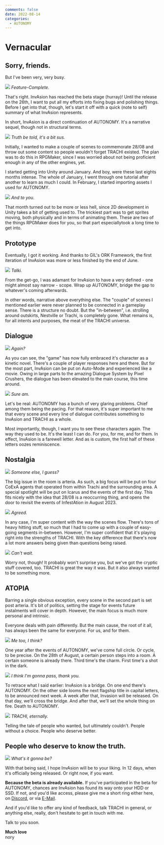 ```yaml
---
comments: false
date: 2022-08-14
categories:
  - AUTONOMY
---
```


# Vernacular

## **Sorry, friends.**

But I've been very, very busy.

![](../../../../../assets/blog/images/steam/2022/5bd3ea408bbf601d6049f6ceb61ac8f2c548a27f.png)
*Feature-Complete.*

That's right. InvAsion has reached the beta stage (hurray)! Until the release on the 26th, I want to put all my efforts into fixing bugs and polishing things. Before I get into that, though, let's start it off with a quick (note to self) summary of what InvAsion represents.

In short, InvAsion is a direct continuation of AUTONOMY. It's a narrative sequel, though not in structural terms.

![](../../../../../assets/blog/images/steam/2022/bd5c3dc70eac2b1c3409574e270b0beac1cc7708.png)
*Truth be told, it's a bit sus.*

Initially, I wanted to make a couple of scenes to commemorate 28/08 and throw out some content so people wouldn't forget TRACHI existed. The plan was to do this in RPGMaker, since I was worried about not being proficient enough in any of the other engines, yet.

I started getting into Unity around January. And boy, were these last eights months intense. The whole of January, I went through one tutorial after another to learn as much I could. In February, I started importing assets I used for AUTONOMY.

![](../../../../../assets/blog/images/steam/2022/2a0b4755c09fc4a373072bc7eaf87a216a2436aa.png)
*And to you.*

That month turned out to be more or less hell, since 2D development in Unity takes a bit of getting used to. The trickiest part was to get sprites moving, both physically and in terms of animating them. These are two of the things RPGMaker does for you, so that part especiallytook a long time to get into.

## Prototype
Eventually, I got it working. And thanks to GIL's ORK Framework, the first iteration of InvAsion was more or less finished by the end of June.

![](../../../../../assets/blog/images/steam/2022/d5aa06ebe40d4390516225826bd78fcaffc55b7a.png)
*Talki.*

From the get-go, I was adamant for InvAsion to have a very defined - one might almost say narrow - scope. Wrap up AUTONOMY, bridge the gap to whatever's coming afterwards.

In other words, narrative above everything else. The "couple" of scenes I mentioned earlier were never planned to be connected in a gameplay sense. There is a structure no doubt. But the "in-between", i.e. strolling around outskirts, Nestville or Trachi, is completely gone. What remains is, for all intents and purposes, the meat of the TRACHI universe.

## Dialogue
![](../../../../../assets/blog/images/steam/2022/83ebb20bfe77e6452a662b58eca3adaa13cb95a9.png)
*Again?*

As you can see, the "game" has now fully embraced it's character as a kinetic novel. There's a couple of player responses here and there. But for the most part, InvAsion can be put on Auto-Mode and experienced like a movie. Owing in large parts to the amazing Dialogue System by Pixel Crushers, the dialogue has been elevated to the main course, this time around.

![](../../../../../assets/blog/images/steam/2022/8fe60c994ea362718402019be95f242fd1108392.png)
*Sure am.*

Let's be real: AUTONOMY has a bunch of very glaring problems. Chief among them being the pacing. For that reason, it's super important to me that every scene and every line of dialogue contributes something to InvAsion and TRACHI as a whole.

Most importantly, though, I want you to see these characters again. The way they used to be. It's the least I can do. For you, for me, and for them. In effect, InvAsion is a farewell letter. And as is custom, the first half of these letters oozes reminiscence.

## Nostalgia
![](../../../../../assets/blog/images/steam/2022/e81cc47a502c7f111ddbfceea3bf9d92b0cd3e1f.png)
*Someone else, I guess?*

The big issue in the room is arteria. As such, a big focus will be put on four CoExA agents that operated from within Trachi and the surrounding area. A special spotlight will be put on Icarus and the events of the first day. This fits nicely with the idea that 28/08 is a reoccurring thing, and opens the door to revisit the events of InfestAtion in August 2023.

![](../../../../../assets/blog/images/steam/2022/f4fc850d5e063ce26972c915139777a70b627521.png)
*Agreed.*

In any case, I'm super content with the way the scenes flow. There's tons of heavy hitting stuff, so much that I had to come up with a couple of easy-going segments in-between. However, I'm super confident that it's playing right into the strengths of TRACHI. With the key difference that there's now a lot more answers being given than questions being raised.

![](../../../../../assets/blog/images/steam/2022/1b4a657dae15bec6f5cac2e2ee97cf55139f45dc.png)
*Can't wait.*

Worry not, though! It probably won't surprise you, but we've got the cryptic stuff covered, too. TRACHI is great the way it was. But it also always wanted to be something more.

## ATOPIA
Barring a single obvious exception, every scene in the second part is set post arteria. It's bit of politics, setting the stage for events future instalments will cover in depth. However, the main focus is much more personal and intrinsic.

Everyone deals with pain differently. But the main cause, the root of it all, has always been the same for everyone. For us, and for them.

![](../../../../../assets/blog/images/steam/2022/d16acd181d9cc06841f966f6b21e699fc9e44b7c.png)
*Me too, I think?*

One year after the events of AUTONOMY, we've come full circle. Or cycle, to be precise. On the 28th of August, a certain person steps into a room. A certain someone is already there. Third time's the charm. First time's a shot in the dark.

![](../../../../../assets/blog/images/steam/2022/d3c7f04324b256136ee0c48545ee055c4068ee7c.png)
*I think I'm gonna pass, thank you.*

To retrace what I said earlier: InvAsion is a bridge. On one end there's AUTONOMY. On the other side looms the next flagship title in capital letters, to be announced next week. A week after that, Invasion will be released. On that day, we'll cross the bridge. And after that, we'll set the whole thing on fire.
Death to AUTONOMY.

![](../../../../../assets/blog/images/steam/2022/2353234fc839e71b36b5a64df1bd5c0ccb99705a.png)
*TRACHI, eternally.*

Telling the tale of people who wanted, but ultimately couldn't. 
People without a choice. People who deserve better. 

## People who deserve to know the truth.
![](../../../../../assets/blog/images/steam/2022/ce2520285906a7b8bef90d05685269780db7e60b.png)
*What's it gonna be?*

With that being said, I hope InvAsion will be to your liking. In 12 days, when it's officially being released. Or right now, if you want.

**Because the beta is already available.**
If you've participated in the beta for AUTONOMY, chances are InvAsion has found its way onto your HDD or SSD. If not, and you'd like access, please give me a short ring either here, on [Discord](https://discord.gg/SvaYDEUasg), or via [E-Mail](mailto:mail@trachi.net). 

And if you'd like to offer any kind of feedback, talk TRACHI in general, or anything else, really, don't hesitate to get in touch with me.

Talk to you soon.

**Much love**  
nory
